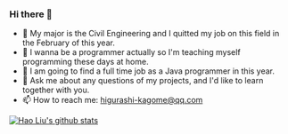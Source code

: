 ### Hi there 👋

- 🧱 My major is the Civil Engineering and I quitted my job on this field in the February of this year.
- 🌱 I wanna be a programmer actually so I'm teaching myself programming these days at home.
- 🌳 I am going to find a full time job as a Java programmer in this year.
- 💬 Ask me about any questions of my projects, and I'd like to learn together with you.
- 📫 How to reach me: higurashi-kagome@qq.com

[![Hao Liu's github stats](https://github-readme-stats.vercel.app/api?username=Higurashi-kagome&theme=dracula&show_icons=true)](https://github.com/Higurashi-kagome)

<!--
**liuhao326/liuhao326** is a ✨ _special_ ✨ repository because its `README.md` (this file) appears on your GitHub profile.

Here are some ideas to get you started:

- 🔭 I’m currently working on ...
- 🌱 I’m currently learning ...
- 👯 I’m looking to collaborate on ...
- 🤔 I’m looking for help with ...
- 💬 Ask me about ...
- 📫 How to reach me: ...
- 😄 Pronouns: ...
- ⚡ Fun fact: ...

[![Top Langs](https://github-readme-stats.vercel.app/api/top-langs/?username=liuhao326&layout=compact&theme=dracula)](https://github.com/anuraghazra/github-readme-stats)

[![wereader](https://github-readme-stats.vercel.app/api/pin/?username=liuhao326&repo=wereader&theme=dracula)](https://github.com/liuhao326/wereader)
[![pythontools](https://github-readme-stats.vercel.app/api/pin/?username=liuhao326&repo=pythontools&theme=dracula)](https://github.com/liuhao326/pythontools)
-->
